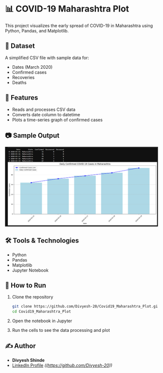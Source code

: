 # 📊 COVID-19 Maharashtra Plot

This project visualizes the early spread of COVID-19 in Maharashtra using Python, Pandas, and Matplotlib.

## 📁 Dataset

A simplified CSV file with sample data for:
- Dates (March 2020)
- Confirmed cases
- Recoveries
- Deaths

## 📌 Features

- Reads and processes CSV data
- Converts date column to datetime
- Plots a time-series graph of confirmed cases

## 📷 Sample Output

![COVID Plot](plot.png)

## 🛠️ Tools & Technologies

- Python
- Pandas
- Matplotlib
- Jupyter Notebook

## 🚀 How to Run

1. Clone the repository  
   ```bash
   git clone https://github.com/Divyesh-20/Covid19_Maharashtra_Plot.git
   cd Covid19_Maharashtra_Plot
   ```

2. Open the notebook in Jupyter  
3. Run the cells to see the data processing and plot

## ✍️ Author

- **Divyesh Shinde**
- [LinkedIn Profile](#) *((https://github.com/Divyesh-20))*
